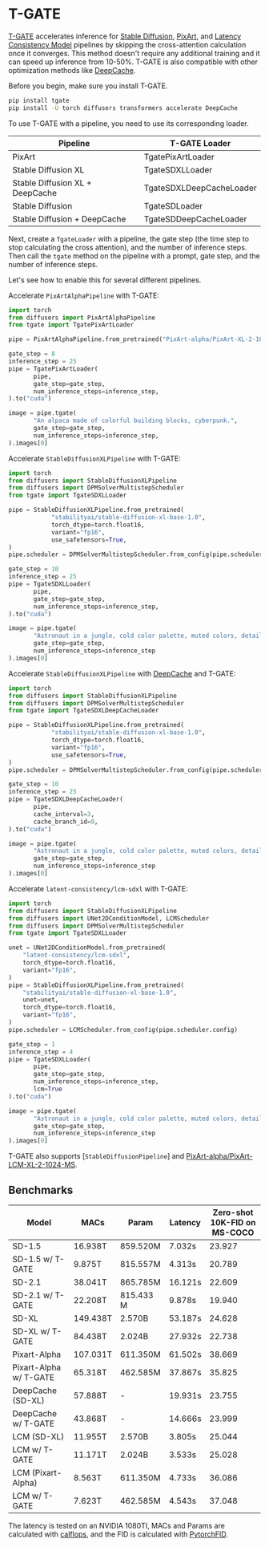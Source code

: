 # T-GATE

[T-GATE](https://github.com/HaozheLiu-ST/T-GATE/tree/main) accelerates inference for [Stable Diffusion](fort-obsidian/diffusers/docs/source/en/api/pipelines/stable_diffusion/overview.md), [PixArt](pixart.md), and [Latency Consistency Model](latent_consistency_models.md) pipelines by skipping the cross-attention calculation once it converges. This method doesn't require any additional training and it can speed up inference from 10-50%. T-GATE is also compatible with other optimization methods like [DeepCache](deepcache.md).

Before you begin, make sure you install T-GATE.

```bash
pip install tgate
pip install -U torch diffusers transformers accelerate DeepCache
```


To use T-GATE with a pipeline, you need to use its corresponding loader.

| Pipeline | T-GATE Loader |
|---|---|
| PixArt | TgatePixArtLoader |
| Stable Diffusion XL | TgateSDXLLoader |
| Stable Diffusion XL + DeepCache | TgateSDXLDeepCacheLoader |
| Stable Diffusion | TgateSDLoader |
| Stable Diffusion + DeepCache | TgateSDDeepCacheLoader |

Next, create a `TgateLoader` with a pipeline, the gate step (the time step to stop calculating the cross attention), and the number of inference steps. Then call the `tgate` method on the pipeline with a prompt, gate step, and the number of inference steps.

Let's see how to enable this for several different pipelines.

<hfoptions id="pipelines">
<hfoption id="PixArt">

Accelerate `PixArtAlphaPipeline` with T-GATE:

```py
import torch
from diffusers import PixArtAlphaPipeline
from tgate import TgatePixArtLoader

pipe = PixArtAlphaPipeline.from_pretrained("PixArt-alpha/PixArt-XL-2-1024-MS", torch_dtype=torch.float16)

gate_step = 8
inference_step = 25
pipe = TgatePixArtLoader(
       pipe,
       gate_step=gate_step,
       num_inference_steps=inference_step,
).to("cuda")

image = pipe.tgate(
       "An alpaca made of colorful building blocks, cyberpunk.",
       gate_step=gate_step,
       num_inference_steps=inference_step,
).images[0]
```
</hfoption>
<hfoption id="Stable Diffusion XL">

Accelerate `StableDiffusionXLPipeline` with T-GATE:

```py
import torch
from diffusers import StableDiffusionXLPipeline
from diffusers import DPMSolverMultistepScheduler
from tgate import TgateSDXLLoader

pipe = StableDiffusionXLPipeline.from_pretrained(
            "stabilityai/stable-diffusion-xl-base-1.0",
            torch_dtype=torch.float16,
            variant="fp16",
            use_safetensors=True,
)
pipe.scheduler = DPMSolverMultistepScheduler.from_config(pipe.scheduler.config)

gate_step = 10
inference_step = 25
pipe = TgateSDXLLoader(
       pipe,
       gate_step=gate_step,
       num_inference_steps=inference_step,
).to("cuda")

image = pipe.tgate(
       "Astronaut in a jungle, cold color palette, muted colors, detailed, 8k.",
       gate_step=gate_step,
       num_inference_steps=inference_step
).images[0]
```
</hfoption>
<hfoption id="StableDiffusionXL with DeepCache">

Accelerate `StableDiffusionXLPipeline` with [DeepCache](https://github.com/horseee/DeepCache) and T-GATE:

```py
import torch
from diffusers import StableDiffusionXLPipeline
from diffusers import DPMSolverMultistepScheduler
from tgate import TgateSDXLDeepCacheLoader

pipe = StableDiffusionXLPipeline.from_pretrained(
            "stabilityai/stable-diffusion-xl-base-1.0",
            torch_dtype=torch.float16,
            variant="fp16",
            use_safetensors=True,
)
pipe.scheduler = DPMSolverMultistepScheduler.from_config(pipe.scheduler.config)

gate_step = 10
inference_step = 25
pipe = TgateSDXLDeepCacheLoader(
       pipe,
       cache_interval=3,
       cache_branch_id=0,
).to("cuda")

image = pipe.tgate(
       "Astronaut in a jungle, cold color palette, muted colors, detailed, 8k.",
       gate_step=gate_step,
       num_inference_steps=inference_step
).images[0]
```
</hfoption>
<hfoption id="Latent Consistency Model">

Accelerate `latent-consistency/lcm-sdxl` with T-GATE:

```py
import torch
from diffusers import StableDiffusionXLPipeline
from diffusers import UNet2DConditionModel, LCMScheduler
from diffusers import DPMSolverMultistepScheduler
from tgate import TgateSDXLLoader

unet = UNet2DConditionModel.from_pretrained(
    "latent-consistency/lcm-sdxl",
    torch_dtype=torch.float16,
    variant="fp16",
)
pipe = StableDiffusionXLPipeline.from_pretrained(
    "stabilityai/stable-diffusion-xl-base-1.0",
    unet=unet,
    torch_dtype=torch.float16,
    variant="fp16",
)
pipe.scheduler = LCMScheduler.from_config(pipe.scheduler.config)

gate_step = 1
inference_step = 4
pipe = TgateSDXLLoader(
       pipe,
       gate_step=gate_step,
       num_inference_steps=inference_step,
       lcm=True
).to("cuda")

image = pipe.tgate(
       "Astronaut in a jungle, cold color palette, muted colors, detailed, 8k.",
       gate_step=gate_step,
       num_inference_steps=inference_step
).images[0]
```
</hfoption>
</hfoptions>

T-GATE also supports [`StableDiffusionPipeline`] and [PixArt-alpha/PixArt-LCM-XL-2-1024-MS](https://hf.co/PixArt-alpha/PixArt-LCM-XL-2-1024-MS).

## Benchmarks
| Model                 | MACs     | Param     | Latency | Zero-shot 10K-FID on MS-COCO |
|-----------------------|----------|-----------|---------|---------------------------|
| SD-1.5                | 16.938T  | 859.520M  | 7.032s  | 23.927                    |
| SD-1.5 w/ T-GATE       | 9.875T   | 815.557M  | 4.313s  | 20.789                    |
| SD-2.1                | 38.041T  | 865.785M  | 16.121s | 22.609                    |
| SD-2.1 w/ T-GATE       | 22.208T  | 815.433 M | 9.878s  | 19.940                    |
| SD-XL                 | 149.438T | 2.570B    | 53.187s | 24.628                    |
| SD-XL w/ T-GATE        | 84.438T  | 2.024B    | 27.932s | 22.738                    |
| Pixart-Alpha          | 107.031T | 611.350M  | 61.502s | 38.669                    |
| Pixart-Alpha w/ T-GATE | 65.318T  | 462.585M  | 37.867s | 35.825                    |
| DeepCache (SD-XL)     | 57.888T  | -         | 19.931s | 23.755                    |
| DeepCache w/ T-GATE    | 43.868T  | -         | 14.666s | 23.999                    |
| LCM (SD-XL)           | 11.955T  | 2.570B    | 3.805s  | 25.044                    |
| LCM w/ T-GATE          | 11.171T  | 2.024B    | 3.533s  | 25.028                    |
| LCM (Pixart-Alpha)    | 8.563T   | 611.350M  | 4.733s  | 36.086                    |
| LCM w/ T-GATE          | 7.623T   | 462.585M  | 4.543s  | 37.048                    |

The latency is tested on an NVIDIA 1080TI, MACs and Params are calculated with [calflops](https://github.com/MrYxJ/calculate-flops.pytorch), and the FID is calculated with [PytorchFID](https://github.com/mseitzer/pytorch-fid).
